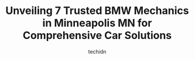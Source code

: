 ---
layout: ampstory
image: https://images.unsplash.com/photo-1637160967973-88751d581827?ixlib=rb-4.0.3&ixid=MnwxMjA3fDB8MHxwaG90by1wYWdlfHx8fGVufDB8fHx8&auto=format&fit=crop&w=640&h=853&q=80
author: techidn
featured: false
description: Searching for the finest BMW Mechanic in Minneapolis MN, USA? Look no further than the 7 best BMW Mechanic in the area, where youll find a team of highly qualified professionals ready to ha
title: Unveiling 7 Trusted BMW Mechanics in Minneapolis MN for Comprehensive Car Solutions
cover:
   title: Unveiling 7 Trusted BMW Mechanics in Minneapolis MN for Comprehensive Car Solutions
   subtitle: Rickpate
   background: https://images.unsplash.com/photo-1637160967973-88751d581827?ixlib=rb-4.0.3&ixid=MnwxMjA3fDB8MHxwaG90by1wYWdlfHx8fGVufDB8fHx8&auto=format&fit=crop&w=640&h=853&q=80

pages: 
 - layout: thirds
   top: <h1>#1 Motorwerks BMW Service and Parts</h1>
   bottom: "<p>I was treated with respect by my customer service agent/technician! Even though I was late for my appointment due to the inclement weather, he still serviced my car and i</p>"
   background: https://www.knot35.com/toplist/wp-content/uploads/2023/06/best-bmw-mechanic-1-in-minneapolis-mn-1685838742.jpeg
   backgroundblur: true
 - layout: thirds
   top: <h1>#2 Eurotech Auto Service</h1>
   bottom: "<p>480 Old Hwy 8 NW, New Brighton, MN 55112, United States</p>"
   background: https://www.knot35.com/toplist/wp-content/uploads/2023/06/best-bmw-mechanic-2-in-minneapolis-mn-1685838742.jpeg
   cta:
      link: https://www.knot35.com/toplist/unveiling-7-trusted-bmw-mechanics-in-minneapolis-mn-for-comprehensive-car-solutions/
      text: Unveiling 7 Trusted BMW Mechanics in Minneapolis MN for Comprehensive Car Solutions
 - layout: thirds
   top: <h1>#3 German Auto Works</h1>
   bottom: "<p>4825 Excelsior Blvd, St Louis Park, MN 55416, United States</p>"
   background: https://www.knot35.com/toplist/wp-content/uploads/2023/06/best-bmw-mechanic-3-in-minneapolis-mn-1685838743.jpeg
   cta:
      link: https://www.knot35.com/toplist/unveiling-7-trusted-bmw-mechanics-in-minneapolis-mn-for-comprehensive-car-solutions/
      text: Unveiling 7 Trusted BMW Mechanics in Minneapolis MN for Comprehensive Car Solutions
 - layout: thirds
   top: <h1>#4 Uptown Imports - Foreign Auto Repair</h1>
   bottom: "<p>1423 N Washington Ave, Minneapolis, MN 55411, United States</p>"
   background: https://images.unsplash.com/photo-1534312527009-56c7016453e6?ixlib=rb-4.0.3&ixid=MnwxMjA3fDB8MHxwaG90by1wYWdlfHx8fGVufDB8fHx8&auto=format&fit=crop&w=640&h=853&q=80
   cta:
      link: https://www.knot35.com/toplist/unveiling-7-trusted-bmw-mechanics-in-minneapolis-mn-for-comprehensive-car-solutions/
      text: Unveiling 7 Trusted BMW Mechanics in Minneapolis MN for Comprehensive Car Solutions
 - layout: thirds
   top: <h1>#5 Alexanders Import Auto Repair</h1>
   bottom: "<p>2904 E 35th St, Minneapolis, MN 55406, United States</p>"
   background: https://images.unsplash.com/photo-1613843873231-1447db182f97?ixlib=rb-4.0.3&ixid=MnwxMjA3fDB8MHxwaG90by1wYWdlfHx8fGVufDB8fHx8&auto=format&fit=crop&w=640&h=853&q=80
   cta:
      link: https://www.knot35.com/toplist/unveiling-7-trusted-bmw-mechanics-in-minneapolis-mn-for-comprehensive-car-solutions/
      text: Unveiling 7 Trusted BMW Mechanics in Minneapolis MN for Comprehensive Car Solutions
 - layout: thirds
   top: <h1>#6 DJ Foreign Auto Care</h1>
   bottom: "<p>2626 University Ave NE, Minneapolis, MN 55418, United States</p>"
   background: https://images.unsplash.com/photo-1614648718611-0635f29016cb?ixlib=rb-4.0.3&ixid=MnwxMjA3fDB8MHxwaG90by1wYWdlfHx8fGVufDB8fHx8&auto=format&fit=crop&w=640&h=853&q=80
   cta:
      link: https://www.knot35.com/toplist/unveiling-7-trusted-bmw-mechanics-in-minneapolis-mn-for-comprehensive-car-solutions/
      text: Unveiling 7 Trusted BMW Mechanics in Minneapolis MN for Comprehensive Car Solutions
 - layout: thirds
   top: <h1>#7 Good Carma</h1>
   bottom: "<p>614 NE Lowry Ave, Minneapolis, MN 55418, United States</p>"
   background: https://images.unsplash.com/photo-1597773150796-e5c14ebecbf5?ixlib=rb-4.0.3&ixid=MnwxMjA3fDB8MHxwaG90by1wYWdlfHx8fGVufDB8fHx8&auto=format&fit=crop&w=640&h=853&q=80
   cta:
      link: https://www.knot35.com/toplist/unveiling-7-trusted-bmw-mechanics-in-minneapolis-mn-for-comprehensive-car-solutions/
      text: Unveiling 7 Trusted BMW Mechanics in Minneapolis MN for Comprehensive Car Solutions
 - layout: thirds
   middle: Continue reading...
   background: https://images.unsplash.com/photo-1527066579998-dbbae57f45ce?ixlib=rb-4.0.3&ixid=MnwxMjA3fDB8MHxwaG90by1wYWdlfHx8fGVufDB8fHx8&auto=format&fit=crop&w=640&h=853&q=80
   cta:
      link: https://www.knot35.com/toplist/unveiling-7-trusted-bmw-mechanics-in-minneapolis-mn-for-comprehensive-car-solutions/
      text: Unveiling 7 Trusted BMW Mechanics in Minneapolis MN for Comprehensive Car Solutions
      
---